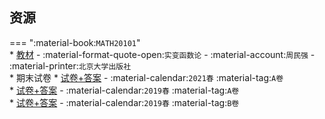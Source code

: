 ## 资源  
=== ":material-book:`MATH20101`"  
    * [教材](http://api.cqu-openlib.cn/file?key=inQsg2l17j8j) - :material-format-quote-open:`实变函数论` - :material-account:`周民强` - :material-printer:`北京大学出版社`  
    * 期末试卷
        * [试卷+答案](http://api.cqu-openlib.cn/file?key=i8Csg2l17rji) - :material-calendar:`2021春` :material-tag:`A卷`  
        * [试卷+答案](http://api.cqu-openlib.cn/file?key=i414f2l17raj) - :material-calendar:`2019春` :material-tag:`A卷`  
        * [试卷+答案](http://api.cqu-openlib.cn/file?key=imIkf2l17red) - :material-calendar:`2019春` :material-tag:`B卷`  